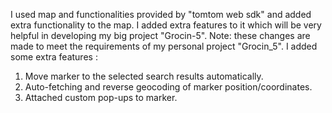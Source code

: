 I used map and functionalities provided by "tomtom web sdk" and added extra functionality to the map. I added extra features to it which will be very helpful in developing my big project "Grocin-5".
Note: these changes are made to meet the requirements of my personal project "Grocin_5". 
I added some extra features :
1. Move marker to the selected search results automatically.
2. Auto-fetching and reverse geocoding of marker position/coordinates.
3. Attached custom pop-ups to marker.
